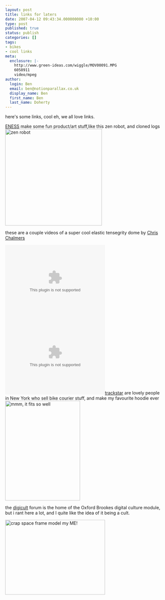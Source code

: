 ```yaml
---
layout: post
title: links for laters
date: 2007-04-12 09:43:34.000000000 +10:00
type: post
published: true
status: publish
categories: []
tags:
- bikes
- cool links
meta:
  enclosure: |-
    http://www.green-ideas.com/wiggle/MOV00091.MPG
    6058911
    video/mpeg
author:
  login: Ben
  email: ben@notionparallax.co.uk
  display_name: Ben
  first_name: Ben
  last_name: Doherty
---
```

<p>here's some links, cool eh, we all love links.</p>
<p><a href="http://www.electronicmiracles.com/" title="ozzie goodness" target="_blank">ENESS</a> make some fun product/art stuff,like this zen robot, and cloned logs<br />
<img src="{{ site.baseurl }}/assets/pic24(2).jpg" title="zen robot" alt="zen robot" height="310" width="310" /></p>
<p>these are a couple videos of a super cool elastic tensegrity dome by  <a href="http://www.green-ideas.com/pages/portfolio/resume.html">Chris Chalmers</a></p>
<p><object data="http://www.green-ideas.com/wiggle/MOV00090.MPG" type="video/mpg" height="240" width="320"></object> <object data="http://www.green-ideas.com/wiggle/MOV00091.MPG" type="video/mpg" height="240" width="320"></object><a href="http://www.trackstarnyc.com/">trackstar</a> are lovely people in New York who sell bike courier stuff, and make my favourite hoodie ever<br />
<img src="{{ site.baseurl }}/assets/choke.jpg" title="mmm, it fits so well" alt="mmm, it fits so well" height="320" width="240" /></p>
<p>the <a href="http://digicult.real-t.co.uk/">digicult</a> forum is the home of the Oxford Brookes digital culture module, but i rant here a lot, and I quite like the idea of it being a cult.</p>
<p><img src="{{ site.baseurl }}/assets/spc0000.gif" title="crap space frame model my ME!" alt="crap space frame model my ME!" height="240" width="320" /></p>
